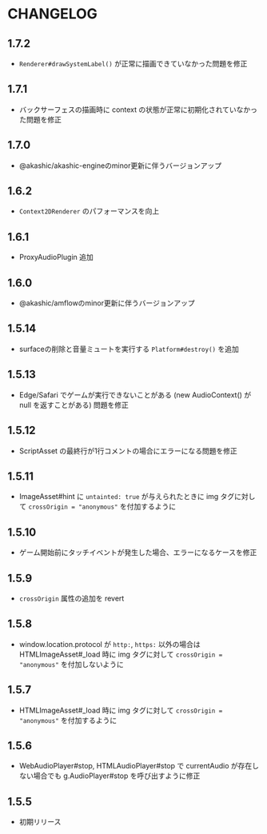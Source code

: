 # CHANGELOG

## 1.7.2
* `Renderer#drawSystemLabel()` が正常に描画できていなかった問題を修正

## 1.7.1
* バックサーフェスの描画時に context の状態が正常に初期化されていなかった問題を修正

## 1.7.0
* @akashic/akashic-engineのminor更新に伴うバージョンアップ

## 1.6.2
* `Context2DRenderer` のパフォーマンスを向上

## 1.6.1
* ProxyAudioPlugin 追加

## 1.6.0
* @akashic/amflowのminor更新に伴うバージョンアップ

## 1.5.14
* surfaceの削除と音量ミュートを実行する `Platform#destroy()` を追加

## 1.5.13
* Edge/Safari でゲームが実行できないことがある (new AudioContext() が null を返すことがある) 問題を修正

## 1.5.12
* ScriptAsset の最終行が1行コメントの場合にエラーになる問題を修正

## 1.5.11
* ImageAsset#hint に `untainted: true` が与えられたときに img タグに対して `crossOrigin = "anonymous"` を付加するように

## 1.5.10
* ゲーム開始前にタッチイベントが発生した場合、エラーになるケースを修正

## 1.5.9
* `crossOrigin` 属性の追加を revert

## 1.5.8
* window.location.protocol が `http:`, `https:` 以外の場合はHTMLImageAsset#\_load 時に img タグに対して `crossOrigin = "anonymous"` を付加しないように

## 1.5.7
* HTMLImageAsset#\_load 時に img タグに対して `crossOrigin = "anonymous"` を付加するように

## 1.5.6
* WebAudioPlayer#stop, HTMLAudioPlayer#stop で currentAudio が存在しない場合でも g.AudioPlayer#stop を呼び出すように修正

## 1.5.5
* 初期リリース

